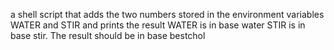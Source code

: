 a shell script that adds the two numbers stored in the environment variables WATER and STIR and prints the result WATER is in base water STIR is in base stir. The result should be in base bestchol

